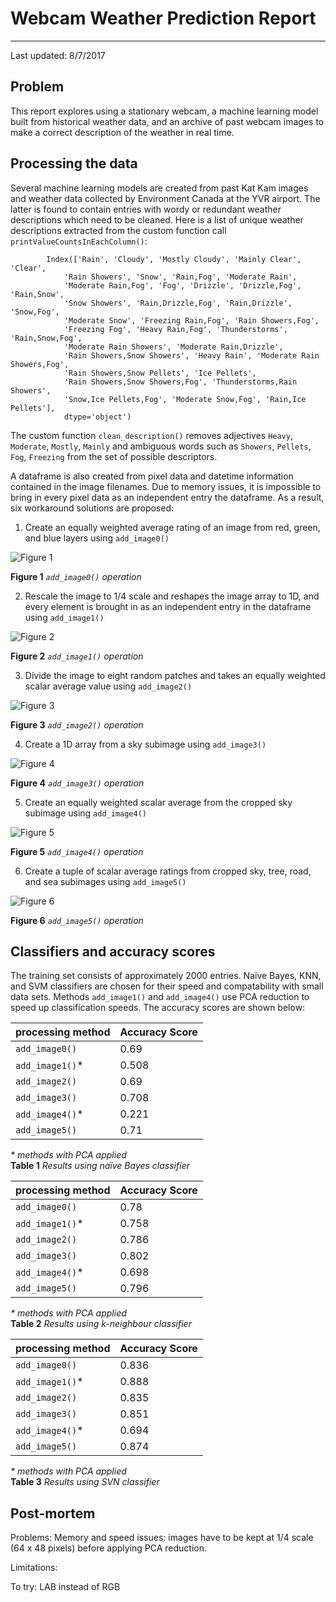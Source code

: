 # Webcam Weather Prediction Report
---
 Last updated: 8/7/2017    



## Problem
This report explores using a stationary webcam, a machine learning model built 
from historical weather data, and an archive of past webcam images to make 
a correct description of the weather in real time.    


## Processing the data
Several machine learning models are created from past Kat Kam images and weather
data collected by Environment Canada at the YVR airport.  The latter is found to
contain entries with wordy or redundant weather descriptions which need
to be cleaned. Here is a list of unique weather descriptions extracted from the 
custom function call `printValueCountsInEachColumn()`:    
```
        Index(['Rain', 'Cloudy', 'Mostly Cloudy', 'Mainly Clear', 'Clear',
            'Rain Showers', 'Snow', 'Rain,Fog', 'Moderate Rain',
            'Moderate Rain,Fog', 'Fog', 'Drizzle', 'Drizzle,Fog', 'Rain,Snow',
            'Snow Showers', 'Rain,Drizzle,Fog', 'Rain,Drizzle', 'Snow,Fog',
            'Moderate Snow', 'Freezing Rain,Fog', 'Rain Showers,Fog',
            'Freezing Fog', 'Heavy Rain,Fog', 'Thunderstorms', 'Rain,Snow,Fog',
            'Moderate Rain Showers', 'Moderate Rain,Drizzle',
            'Rain Showers,Snow Showers', 'Heavy Rain', 'Moderate Rain Showers,Fog',
            'Rain Showers,Snow Pellets', 'Ice Pellets',
            'Rain Showers,Snow Showers,Fog', 'Thunderstorms,Rain Showers',
            'Snow,Ice Pellets,Fog', 'Moderate Snow,Fog', 'Rain,Ice Pellets'],
            dtype='object')
```
The custom function `clean_description()` removes adjectives `Heavy`, `Moderate`, 
`Mostly`, `Mainly` and ambiguous words such as `Showers`, `Pellets`, `Fog`, 
`Freezing` from the set of possible descriptors.

A dataframe is also created from pixel data and datetime information contained 
in the image filenames.  Due to memory issues, it is impossible to bring in every
pixel data as an independent entry the dataframe.  As a result, six workaround 
solutions are proposed:    

1. Create an equally weighted average rating of an image from 
red, green, and blue layers using `add_image0()`

 ![Figure 1](https://csil-git1.cs.surrey.sfu.ca/byronc/webcam-weather-prediction/blob/master/fig1.png)
 
 **Figure 1** *`add_image0()` operation*


2. Rescale the image to 1/4 scale and reshapes the image array
to 1D, and every element is brought in as an independent entry in the dataframe
using `add_image1()` 

 ![Figure 2](https://csil-git1.cs.surrey.sfu.ca/byronc/webcam-weather-prediction/blob/master/fig2.png)

 **Figure 2** *`add_image1()` operation*    

3. Divide the image to eight random patches and takes an
equally weighted scalar average value using `add_image2()` 

 ![Figure 3](https://csil-git1.cs.surrey.sfu.ca/byronc/webcam-weather-prediction/blob/master/fig3.png)

 **Figure 3** *`add_image2()` operation*    

4. Create a 1D array from a sky subimage using `add_image3()`

 ![Figure 4](https://csil-git1.cs.surrey.sfu.ca/byronc/webcam-weather-prediction/blob/master/fig4.png)

 **Figure 4** *`add_image3()` operation*    

5. Create an equally weighted scalar average from the cropped sky subimage 
using `add_image4()`

 ![Figure 5](https://csil-git1.cs.surrey.sfu.ca/byronc/webcam-weather-prediction/blob/master/fig5.png)

 **Figure 5** *`add_image4()` operation*    

6. Create a tuple of scalar average ratings from cropped sky, tree, 
road, and sea subimages using `add_image5()` 

 ![Figure 6](https://csil-git1.cs.surrey.sfu.ca/byronc/webcam-weather-prediction/blob/master/fig6.png)

 **Figure 6** *`add_image5()` operation*    


## Classifiers and accuracy scores
The training set consists of approximately 2000 entries.  Naïve Bayes, KNN, and 
SVM classifiers are chosen for their speed and compatability with small data 
sets.  Methods `add_image1()` and `add_image4()` use PCA reduction to speed up
classification speeds.  The accuracy scores are shown below:


processing method | Accuracy Score 
----------------- | -------------- 
`add_image0()` | 0.69
`add_image1()`\* | 0.508
`add_image2()` | 0.69
`add_image3()` | 0.708
`add_image4()`\* | 0.221
`add_image5()` | 0.71
*\* methods with PCA applied*    
 **Table 1** *Results using naïve Bayes classifier*   

processing method | Accuracy Score 
----------------- | -------------- 
`add_image0()` | 0.78 
`add_image1()`\* | 0.758 
`add_image2()` | 0.786 
`add_image3()` | 0.802 
`add_image4()`\* | 0.698
`add_image5()` | 0.796 
*\* methods with PCA applied*    
 **Table 2** *Results using k-neighbour classifier*   

processing method | Accuracy Score 
----------------- | -------------- 
`add_image0()` | 0.836 
`add_image1()`\* | 0.888
`add_image2()` | 0.835 
`add_image3()` | 0.851 
`add_image4()`\* | 0.694 
`add_image5()` | 0.874 
*\* methods with PCA applied*    
 **Table 3** *Results using SVN classifier*   




## Post-mortem
Problems: 
Memory and speed issues: images have to be kept at 1/4 scale (64 x 48 pixels) before
applying PCA reduction.

Limitations:

To try:
LAB instead of RGB
